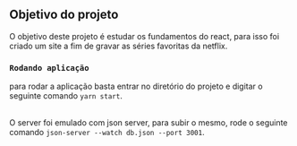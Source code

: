 ## Objetivo do projeto

O objetivo deste projeto é estudar os fundamentos do react, para isso foi criado um site a fim de gravar as séries favoritas da netflix.

### `Rodando aplicação`

para rodar a aplicação basta entrar no diretório do projeto e digitar o seguinte comando `yarn start`. <br/><br/>

O server foi emulado com json server, para subir o mesmo, rode o seguinte comando `json-server --watch db.json --port 3001`.
